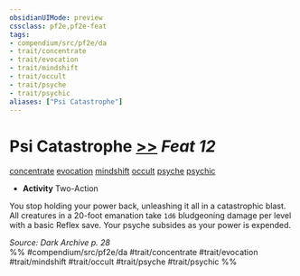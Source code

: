 ```yaml
---
obsidianUIMode: preview
cssclass: pf2e,pf2e-feat
tags:
- compendium/src/pf2e/da
- trait/concentrate
- trait/evocation
- trait/mindshift
- trait/occult
- trait/psyche
- trait/psychic
aliases: ["Psi Catastrophe"]
---
```

# Psi Catastrophe  [>>](../../Rules/core-rulebook/chapter-9-playing-the-game.md#Actions "Two-Action") *Feat 12*  
[concentrate](../../Rules/traits/concentrate.md)  [evocation](../../Rules/traits/evocation.md)  [mindshift](../../Rules/traits/mindshift-da.md)  [occult](../../Rules/traits/occult.md)  [psyche](../../Rules/traits/psyche-da.md)  [psychic](../../Rules/traits/psychic-da.md)  

- **Activity** Two-Action

You stop holding your power back, unleashing it all in a catastrophic blast. All creatures in a 20-foot emanation take `1d6` bludgeoning damage per level with a basic Reflex save. Your psyche subsides as your power is expended.

*Source: Dark Archive p. 28*  
%% #compendium/src/pf2e/da #trait/concentrate #trait/evocation #trait/mindshift #trait/occult #trait/psyche #trait/psychic %%